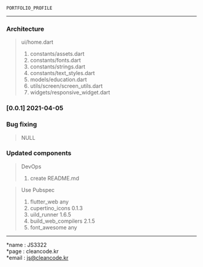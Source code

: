 ```
PORTFOLIO_PROFILE
```
---
### Architecture
>ui/home.dart
>1. constants/assets.dart
>2. constants/fonts.dart
>3. constants/strings.dart
>4. constants/text_styles.dart
>5. models/education.dart
>6. utils/screen/screen_utils.dart
>7. widgets/responsive_widget.dart

### [0.0.1] 2021-04-05

### Bug fixing
> NULL

### Updated components
>DevOps
>1. create README.md 

>Use Pubspec
>1. flutter_web any
>2. cupertino_icons 0.1.3
>3. uild_runner 1.6.5
>4. build_web_compilers 2.1.5
>5. font_awesome any


---
*name : JS3322  
*page : cleancode.kr    
*email : js@cleancode.kr  
